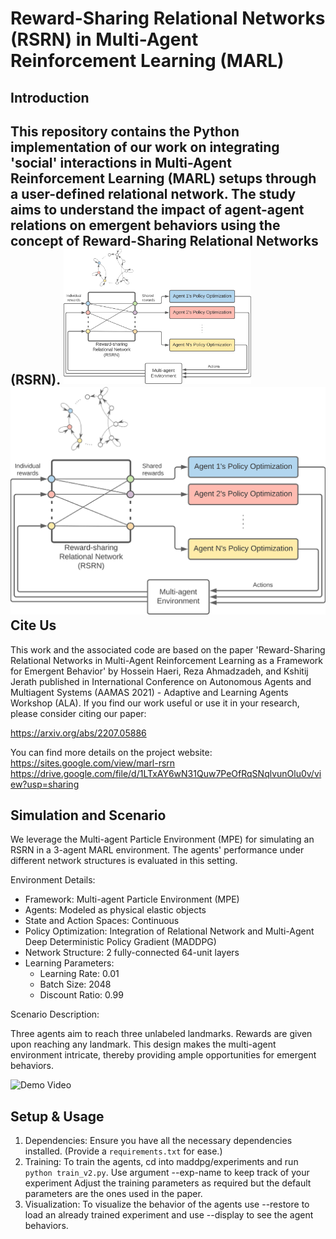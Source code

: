 Reward-Sharing Relational Networks (RSRN) in Multi-Agent Reinforcement Learning (MARL)
======================================================================================


Introduction
------------

This repository contains the Python implementation of our work on integrating 'social' interactions in Multi-Agent Reinforcement Learning (MARL) setups through a user-defined relational network. The study aims to understand the impact of agent-agent relations on emergent behaviors using the concept of Reward-Sharing Relational Networks (RSRN).
<img src="rsrn_diagram.png" width="300"/>
![RSRN idea](rsrn_diagram.png)
Cite Us
--------

This work and the associated code are based on the paper 'Reward-Sharing Relational Networks in Multi-Agent Reinforcement Learning as a Framework for Emergent Behavior' by Hossein Haeri, Reza Ahmadzadeh, and Kshitij Jerath published in International Conference on Autonomous Agents and Multiagent Systems (AAMAS 2021) - Adaptive and Learning Agents Workshop (ALA). If you find our work useful or use it in your research, please consider citing our paper:

https://arxiv.org/abs/2207.05886

You can find more details on the project website: https://sites.google.com/view/marl-rsrn
https://drive.google.com/file/d/1LTxAY6wN31Quw7PeOfRqSNqlvunOlu0v/view?usp=sharing


Simulation and Scenario
-----------------------

We leverage the Multi-agent Particle Environment (MPE) for simulating an RSRN in a 3-agent MARL environment. The agents' performance under different network structures is evaluated in this setting.

Environment Details:

- Framework: Multi-agent Particle Environment (MPE)
- Agents: Modeled as physical elastic objects
- State and Action Spaces: Continuous
- Policy Optimization: Integration of Relational Network and Multi-Agent Deep Deterministic Policy Gradient (MADDPG)
- Network Structure: 2 fully-connected 64-unit layers
- Learning Parameters: 
  - Learning Rate: 0.01
  - Batch Size: 2048
  - Discount Ratio: 0.99

Scenario Description:

Three agents aim to reach three unlabeled landmarks. Rewards are given upon reaching any landmark. This design makes the multi-agent environment intricate, thereby providing ample opportunities for emergent behaviors.

![Demo Video](RSRN_Demo.gif)

Setup & Usage
-------------

1. Dependencies: Ensure you have all the necessary dependencies installed. (Provide a `requirements.txt` for ease.)
2. Training: To train the agents, cd into maddpg/experiments and run `python train_v2.py`. Use argument --exp-name to keep track of your experiment Adjust the training parameters as required but the default parameters are the ones used in the paper.
3. Visualization: To visualize the behavior of the agents use --restore to load an already trained experiment and use --display to see the agent behaviors.




